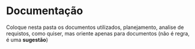 # Documentação

Coloque nesta pasta os documentos utilizados, planejamento, analise de requistos, como quiser, mas oriente apenas para documentos (não é regra, é uma **sugestão**)